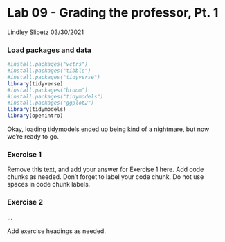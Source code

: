 Lab 09 - Grading the professor, Pt. 1
================
Lindley Slipetz
03/30/2021

### Load packages and data

``` r
#install.packages("vctrs")
#install.packages("tibble")
#install.packages("tidyverse")
library(tidyverse) 
#install.packages("broom")
#install.packages("tidymodels")
#install.packages("ggplot2")
library(tidymodels)
library(openintro)
```

Okay, loading tidymodels ended up being kind of a nightmare, but now
we’re ready to go.

### Exercise 1

Remove this text, and add your answer for Exercise 1 here. Add code
chunks as needed. Don’t forget to label your code chunk. Do not use
spaces in code chunk labels.

### Exercise 2

…

Add exercise headings as needed.
